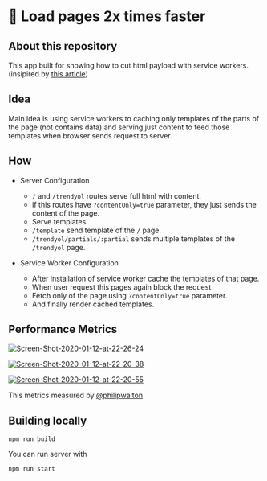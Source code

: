 # 🚀 Load pages 2x times faster 

## About this repository
This app built for showing how to cut html payload with service workers. (insipired by [this article](https://philipwalton.com/articles/smaller-html-payloads-with-service-workers/))

## Idea
Main idea is using service workers to caching only templates of the parts of the page (not contains data) and serving just content to feed those templates when browser sends request to server.

## How
* Server Configuration
  * `/` and `/trendyol` routes serve full html with content.
  * if this routes have `?contentOnly=true` parameter, they just sends the content of the page.
  * Serve templates.
  * `/template` send template of the `/` page.
  * `/trendyol/partials/:partial` sends multiple templates of the `/trendyol` page.
 
* Service Worker Configuration
  * After installation of service worker cache the templates of that page.
  * When user request this pages again block the request.
  * Fetch only of the page using `?contentOnly=true` parameter.
  * And finally render cached templates.

## Performance Metrics
<a href="https://ibb.co/YRWLnvS"><img src="https://i.ibb.co/xCs79Vb/Screen-Shot-2020-01-12-at-22-26-24.png" alt="Screen-Shot-2020-01-12-at-22-26-24" border="0"></a>

<a href="https://ibb.co/4Fh7BBZ"><img src="https://i.ibb.co/RgR9LLp/Screen-Shot-2020-01-12-at-22-20-38.png" alt="Screen-Shot-2020-01-12-at-22-20-38" border="0"></a>

<a href="https://ibb.co/fGjjjmg"><img src="https://i.ibb.co/prYYYC7/Screen-Shot-2020-01-12-at-22-20-55.png" alt="Screen-Shot-2020-01-12-at-22-20-55" border="0"></a>

This metrics measured by [@philipwalton](https://github.com/philipwalton)

## Building locally
````
npm run build
````

You can run server with
````
npm run start
````

